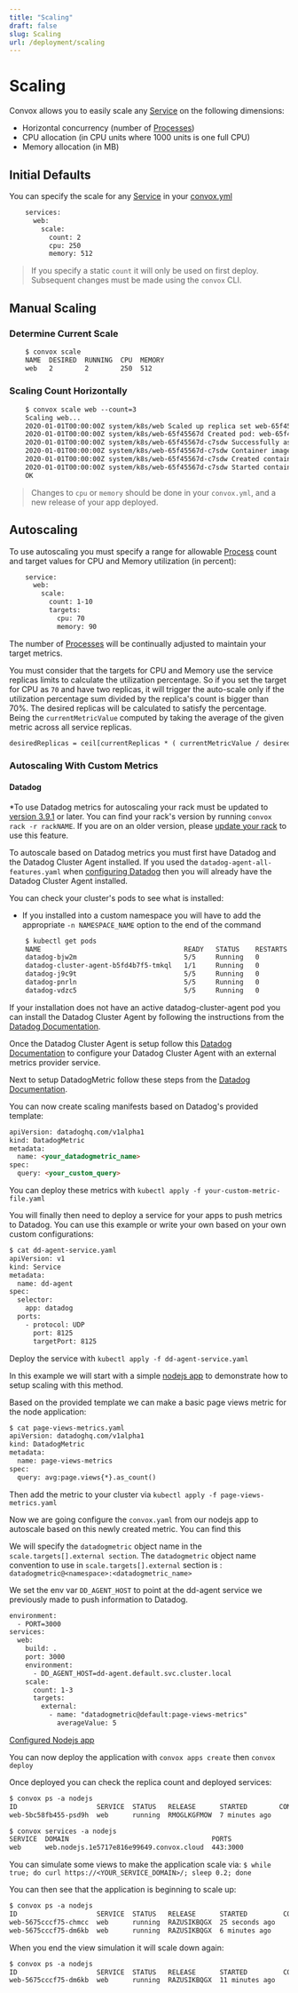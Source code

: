 ```yaml
---
title: "Scaling"
draft: false
slug: Scaling
url: /deployment/scaling
---
```

# Scaling

Convox allows you to easily scale any [Service](/reference/primitives/app/service) on the following dimensions:

- Horizontal concurrency (number of [Processes](/reference/primitives/app/process))
- CPU allocation (in CPU units where 1000 units is one full CPU)
- Memory allocation (in MB)

## Initial Defaults

You can specify the scale for any [Service](/reference/primitives/app/service) in your [convox.yml](/configuration/convox-yml)
```html
    services:
      web:
        scale:
          count: 2
          cpu: 250
          memory: 512
```
> If you specify a static `count` it will only be used on first deploy. Subsequent changes must be made using the `convox` CLI.

## Manual Scaling

### Determine Current Scale
```html
    $ convox scale
    NAME  DESIRED  RUNNING  CPU  MEMORY
    web   2        2        250  512
```
### Scaling Count Horizontally
```html
    $ convox scale web --count=3
    Scaling web...
    2020-01-01T00:00:00Z system/k8s/web Scaled up replica set web-65f45567d to 2
    2020-01-01T00:00:00Z system/k8s/web-65f45567d Created pod: web-65f45567d-c7sdw
    2020-01-01T00:00:00Z system/k8s/web-65f45567d-c7sdw Successfully assigned dev-convox/web-65f45567d-c7sdw to node
    2020-01-01T00:00:00Z system/k8s/web-65f45567d-c7sdw Container image "registry.dev.convox/convox:web.BABCDEFGHI" already present on machine
    2020-01-01T00:00:00Z system/k8s/web-65f45567d-c7sdw Created container main
    2020-01-01T00:00:00Z system/k8s/web-65f45567d-c7sdw Started container main
    OK
```
> Changes to `cpu` or `memory` should be done in your `convox.yml`, and a new release of your app deployed.

## Autoscaling

To use autoscaling you must specify a range for allowable [Process](/reference/primitives/app/process) count and
target values for CPU and Memory utilization (in percent):
```html
    service:
      web:
        scale:
          count: 1-10
          targets:
            cpu: 70
            memory: 90
```
The number of [Processes](/reference/primitives/app/process) will be continually adjusted to maintain your target metrics.

You must consider that the targets for CPU and Memory use the service replicas limits to calculate the utilization percentage. So if you set the target for CPU as `70` and have two replicas, it will trigger the auto-scale only if the utilization percentage sum divided by the replica's count is bigger than 70%. The desired replicas will be calculated to satisfy the percentage. Being the `currentMetricValue` computed by taking the average of the given metric across all service replicas.

```html
desiredReplicas = ceil[currentReplicas * ( currentMetricValue / desiredMetricValue )]
```

### Autoscaling With Custom Metrics

#### Datadog

*To use Datadog metrics for autoscaling your rack must be updated to [version 3.9.1](https://github.com/convox/convox/releases/tag/3.9.1) or later.  You can find your rack's version by running `convox rack -r rackNAME`. If you are on an older version, please [update your rack](https://docs.convox.com/management/cli-rack-management/) to use this feature.


To autoscale based on Datadog metrics you must first have Datadog and the Datadog Cluster Agent installed. If you used the `datadog-agent-all-features.yaml` when [configuring Datadog](/integrations/monitoring/datadog/) then you will already have the Datadog Cluster Agent installed.

You can check your cluster's pods to see what is installed:
* If you installed into a custom namespace you will have to add the appropriate `-n NAMESPACE_NAME` option to the end of the command
```html 
    $ kubectl get pods                                                          
    NAME                                    READY   STATUS    RESTARTS   AGE 
    datadog-bjw2m                           5/5     Running   0          16m 
    datadog-cluster-agent-b5fd4b7f5-tmkql   1/1     Running   0          16m 
    datadog-j9c9t                           5/5     Running   0          15m 
    datadog-pnrln                           5/5     Running   0          16m 
    datadog-vdzc5                           5/5     Running   0          16m 
``` 

If your installation does not have an active datadog-cluster-agent pod you can install the Datadog Cluster Agent by following the instructions from the [Datadog Documentation](https://docs.datadoghq.com/containers/cluster_agent/setup/?tab=daemonset). 


Once the Datadog Cluster Agent is setup follow this [Datadog Documentation](https://docs.datadoghq.com/containers/guide/cluster_agent_autoscaling_metrics/?tab=daemonset#register-the-external-metrics-provider-service) to configure your Datadog Cluster Agent with an external metrics provider service.


Next to setup DatadogMetric follow these steps from the [Datadog Documentation](https://docs.datadoghq.com/containers/guide/cluster_agent_autoscaling_metrics/?tab=daemonset#datadog-cluster-agent).

You can now create scaling manifests based on Datadog's provided template:
```html 
apiVersion: datadoghq.com/v1alpha1
kind: DatadogMetric
metadata:
  name: <your_datadogmetric_name>
spec:
  query: <your_custom_query>
``` 
You can deploy these metrics with `kubectl apply -f your-custom-metric-file.yaml`

You will finally then need to deploy a service for your apps to push metrics to Datadog.  You can use this example or write your own based on your own custom configurations:
```html 
$ cat dd-agent-service.yaml
apiVersion: v1 
kind: Service 
metadata: 
  name: dd-agent 
spec: 
  selector: 
    app: datadog 
  ports: 
    - protocol: UDP 
      port: 8125 
      targetPort: 8125 
``` 
Deploy the service with `kubectl apply -f dd-agent-service.yaml`


In this example we will start with a simple [nodejs app](https://github.com/convox-examples/nodejs) to demonstrate how to setup scaling with this method. 

Based on the provided template we can make a basic page views metric for the node application: 
```html 
$ cat page-views-metrics.yaml
apiVersion: datadoghq.com/v1alpha1 
kind: DatadogMetric 
metadata: 
  name: page-views-metrics 
spec: 
  query: avg:page.views{*}.as_count() 
```
Then add the metric to your cluster via `kubectl apply -f page-views-metrics.yaml`


Now we are going configure the `convox.yaml` from our nodejs app to autoscale based on this newly created metric. You can find this 

 We will specify the `datadogmetric` object name in the `scale.targets[].external section`. The `datadogmetric` object name convention to use in `scale.targets[].external` section is : `datadogmetric@<namespace>:<datadogmetric_name>`

We set the env var `DD_AGENT_HOST` to point at the dd-agent service we previously made to push information to Datadog.

```html 
environment:
  - PORT=3000
services:
  web:
    build: .
    port: 3000
    environment:
      - DD_AGENT_HOST=dd-agent.default.svc.cluster.local
    scale:
      count: 1-3
      targets:
        external:
          - name: "datadogmetric@default:page-views-metrics"
            averageValue: 5
``` 
[Configured Nodejs app](https://github.com/convox-examples/nodejs-dd-autoscale)

You can now deploy the application with `convox apps create` then `convox deploy`

Once deployed you can check the replica count and deployed services:
```html
$ convox ps -a nodejs            
ID                    SERVICE  STATUS   RELEASE      STARTED        COMMAND
web-5bc58fb455-psd9h  web      running  RMOGLKGFMOW  7 minutes ago

$ convox services -a nodejs  
SERVICE  DOMAIN                                    PORTS
web      web.nodejs.1e5717e816e99649.convox.cloud  443:3000
```

You can simulate some views to make the application scale via:
`$ while true; do curl https://<YOUR_SERVICE_DOMAIN>/; sleep 0.2; done`

You can then see that the application is beginning to scale up:
```html
$ convox ps -a nodejs                
ID                    SERVICE  STATUS   RELEASE      STARTED         COMMAND
web-5675cccf75-chmcc  web      running  RAZUSIKBQGX  25 seconds ago  
web-5675cccf75-dm6kb  web      running  RAZUSIKBQGX  6 minutes ago   
```

When you end the view simulation it will scale down again:
```html
$ convox ps -a nodejs
ID                    SERVICE  STATUS   RELEASE      STARTED         COMMAND
web-5675cccf75-dm6kb  web      running  RAZUSIKBQGX  11 minutes ago  
```